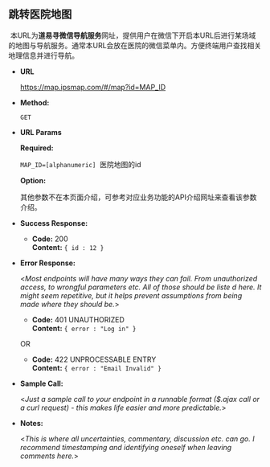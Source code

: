 **跳转医院地图**
----
  本URL为**道易寻微信导航服务**网址，提供用户在微信下开启本URL后进行某场域的地图与导航服务。通常本URL会放在医院的微信菜单内。方便终端用户查找相关地理信息并进行导航。

* **URL**

  https://map.ipsmap.com/#/map?id=MAP_ID

* **Method:**
  
  `GET`
  
*  **URL Params**


   **Required:**
 
   `MAP_ID=[alphanumeric]`  医院地图的id

   **Option:**
   
   其他参数不在本页面介绍，可参考对应业务功能的API介绍网址来查看该参数介绍。
   
* **Success Response:**
  
 

  * **Code:** 200 <br />
    **Content:** `{ id : 12 }`
 
* **Error Response:**

  <_Most endpoints will have many ways they can fail. From unauthorized access, to wrongful parameters etc. All of those should be liste d here. It might seem repetitive, but it helps prevent assumptions from being made where they should be._>

  * **Code:** 401 UNAUTHORIZED <br />
    **Content:** `{ error : "Log in" }`

  OR

  * **Code:** 422 UNPROCESSABLE ENTRY <br />
    **Content:** `{ error : "Email Invalid" }`

* **Sample Call:**

  <_Just a sample call to your endpoint in a runnable format ($.ajax call or a curl request) - this makes life easier and more predictable._> 

* **Notes:**

  <_This is where all uncertainties, commentary, discussion etc. can go. I recommend timestamping and identifying oneself when leaving comments here._> 
